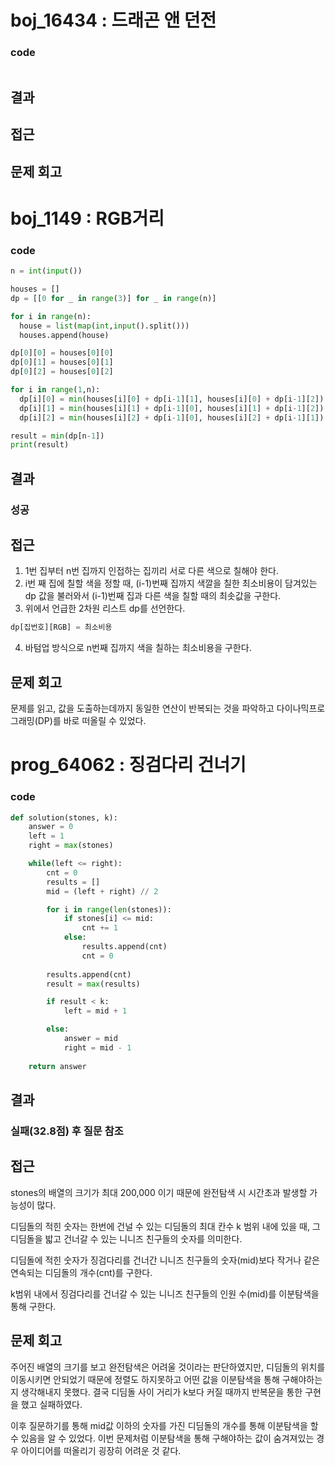 # boj_16434 : 드래곤 앤 던전
### code
```python

  ```
## 결과

## 접근

## 문제 회고
# boj_1149 : RGB거리
### code
```python
n = int(input())

houses = []
dp = [[0 for _ in range(3)] for _ in range(n)]

for i in range(n):
  house = list(map(int,input().split()))
  houses.append(house)

dp[0][0] = houses[0][0]
dp[0][1] = houses[0][1]
dp[0][2] = houses[0][2]

for i in range(1,n):
  dp[i][0] = min(houses[i][0] + dp[i-1][1], houses[i][0] + dp[i-1][2])
  dp[i][1] = min(houses[i][1] + dp[i-1][0], houses[i][1] + dp[i-1][2])
  dp[i][2] = min(houses[i][2] + dp[i-1][0], houses[i][2] + dp[i-1][1])

result = min(dp[n-1])
print(result)
  ```
## 결과
### 성공
## 접근
1. 1번 집부터 n번 집까지 인접하는 집끼리 서로 다른 색으로 칠해야 한다.
2. i번 째 집에 칠할 색을 정할 때, (i-1)번째 집까지 색깔을 칠한 최소비용이 담겨있는 dp 값을 불러와서 (i-1)번째 집과 다른 색을 칠할 때의 최솟값을 구한다.
3. 위에서 언급한 2차원 리스트 dp를 선언한다. 
```python
dp[집번호][RGB] = 최소비용
```
4. 바텀업 방식으로 n번째 집까지 색을 칠하는 최소비용을 구한다.
## 문제 회고
문제를 읽고, 값을 도출하는데까지 동일한 연산이 반복되는 것을 파악하고 다이나믹프로그래밍(DP)를 바로 떠올릴 수 있었다.
# prog_64062 : 징검다리 건너기
### code
```python
def solution(stones, k):
    answer = 0
    left = 1
    right = max(stones)

    while(left <= right):
        cnt = 0
        results = []
        mid = (left + right) // 2

        for i in range(len(stones)):
            if stones[i] <= mid:
                cnt += 1
            else:
                results.append(cnt)
                cnt = 0
                
        results.append(cnt)
        result = max(results)

        if result < k:
            left = mid + 1

        else:
            answer = mid
            right = mid - 1
            
    return answer
  ```
## 결과
### 실패(32.8점) 후 질문 참조
## 접근
stones의 배열의 크기가 최대 200,000 이기 때문에 완전탐색 시 시간초과 발생할 가능성이 많다.

디딤돌의 적힌 숫자는 한번에 건널 수 있는 디딤돌의 최대 칸수 k 범위 내에 있을 때, 그 디딤돌을 밟고 건너갈 수 있는 니니즈 친구들의 숫자를 의미한다.

디딤돌에 적힌 숫자가 징검다리를 건너간 니니즈 친구들의 숫자(mid)보다 작거나 같은 연속되는 디딤돌의 개수(cnt)를 구한다.

k범위 내에서 징검다리를 건너갈 수 있는 니니즈 친구들의 인원 수(mid)를 이분탐색을 통해 구한다.

## 문제 회고
주어진 배열의 크기를 보고 완전탐색은 어려울 것이라는 판단하였지만, 디딤돌의 위치를 이동시키면 안되었기 때문에 정렬도 하지못하고
어떤 값을 이분탐색을 통해 구해야하는지 생각해내지 못했다. 결국 디딤돌 사이 거리가 k보다 커질 때까지 반복문을 통한 구현을 했고 실패하였다.

이후 질문하기를 통해 mid값 이하의 숫자를 가진 디딤돌의 개수를 통해 이분탐색을 할 수 있음을 알 수 있었다.
이번 문제처럼 이분탐색을 통해 구해야하는 값이 숨겨져있는 경우 아이디어를 떠올리기 굉장히 어려운 것 같다. 